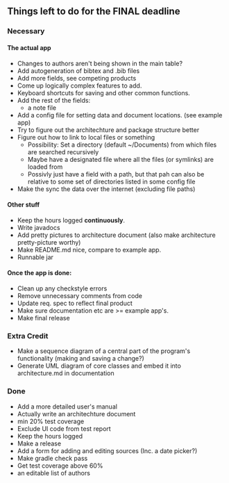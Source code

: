 ## Things left to do for the FINAL deadline

### Necessary

#### The actual app
* Changes to authors aren't being shown in the main table?
* Add autogeneration of bibtex and .bib files
* Add more fields, see competing products
* Come up logically complex features to add.
* Keyboard shortcuts for saving and other common functions.
* Add the rest of the fields:
	* a note file
* Add a config file for setting data and document locations. (see example app)
* Try to figure out the architechture and package structure better
* Figure out how to link to local files or something
	* Possibility: Set a directory (default ~/Documents) from which files are searched recursively
	* Maybe have a designated file where all the files (or symlinks) are loaded from
	* Possivly just have a field with a path, but that pah can also be relative to some set of directories listed in some config file
* Make the sync the data over the internet (excluding file paths)

#### Other stuff
* Keep the hours logged __continuously__.
* Write javadocs
* Add pretty pictures to architecture document (also make architecture pretty-picture worthy)
* Make README.md nice, compare to example app.
* Runnable jar

#### Once the app is done:
* Clean up any checkstyle errors
* Remove unnecessary comments from code
* Update req. spec to reflect final product
* Make sure documentation etc are >= example app's. 
* Make final release

### Extra Credit
* Make a sequence diagram of a central part of the program's functionality (making and saving a change?)
* Generate UML diagram of core classes and embed it into architecture.md in documentation

### Done
* Add a more detailed user's manual
* Actually write an architechture document
* min 20% test coverage
* Exclude UI code from test report
* Keep the hours logged
* Make a release
* Add a form for adding and editing sources (Inc. a date picker?)
* Make gradle check pass
* Get test coverage above 60%
* an editable list of authors
